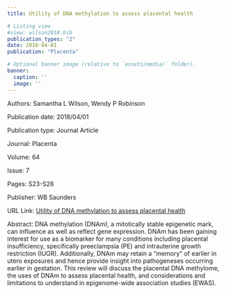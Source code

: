 ```yaml
---
title: Utility of DNA methylation to assess placental health

# Listing view
#view: wilson2018.bib
publication_types: "2"
date: 2018-04-01
publication: "Placenta"

# Optional banner image (relative to `assets/media/` folder).
banner:
  caption: ''
  image: ''
---
```

Authors: Samantha L Wilson, Wendy P Robinson

Publication date: 2018/04/01

Publication type: Journal Article

Journal: Placenta

Volume: 64

Issue: 7

Pages: S23-S28

Publisher: WB Saunders

URL Link: [Utility of DNA methylation to assess placental health](https://www.sciencedirect.com/science/article/pii/S014340041731233X)

Abstract: DNA methylation (DNAm), a mitotically stable epigenetic mark, can influence as well as reflect gene expression. DNAm has been gaining interest for use as a biomarker for many conditions including placental insufficiency, specifically preeclampsia (PE) and intrauterine growth restriction (IUGR). Additionally, DNAm may retain a “memory” of earlier in utero exposures and hence provide insight into pathogeneses occurring earlier in gestation. This review will discuss the placental DNA methylome, the uses of DNAm to assess placental health, and considerations and limitations to understand in epigenome-wide association studies (EWAS).